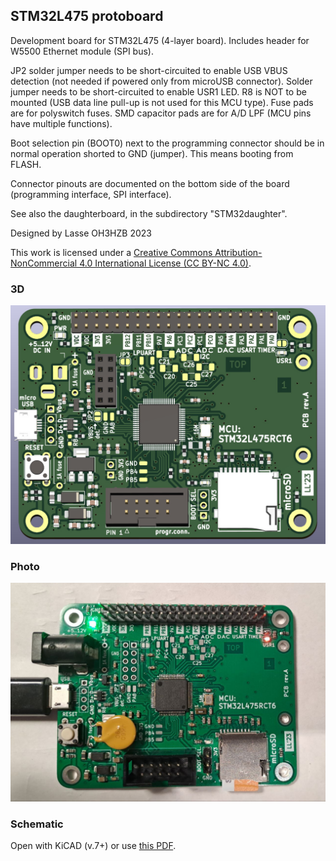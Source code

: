 ## STM32L475 protoboard

Development board for STM32L475 (4-layer board). Includes header for W5500 Ethernet module (SPI bus).

JP2 solder jumper needs to be short-circuited to enable USB VBUS detection (not needed if powered only from microUSB connector). Solder jumper needs to be short-circuited to enable USR1 LED. R8 is NOT to be mounted (USB data line pull-up is not used for this MCU type). Fuse pads are for polyswitch fuses. SMD capacitor pads are for A/D LPF (MCU pins have multiple functions).

Boot selection pin (BOOT0) next to the programming connector should be in normal operation shorted to GND (jumper). This means booting from FLASH.

Connector pinouts are documented on the bottom side of the board (programming interface, SPI interface).

See also the daughterboard, in the subdirectory "STM32daughter".

Designed by Lasse OH3HZB 2023

This work is licensed under a [Creative Commons Attribution-NonCommercial 4.0 International License (CC BY-NC 4.0)](https://creativecommons.org/licenses/by-nc/4.0/).

### 3D

![3d](STM32L475-protoboard-3D.jpg)

### Photo

![photo](STM32L475-protoboard-photo.jpg)

### Schematic

Open with KiCAD (v.7+) or use [this PDF](STM32L475-protoboard.pdf).

